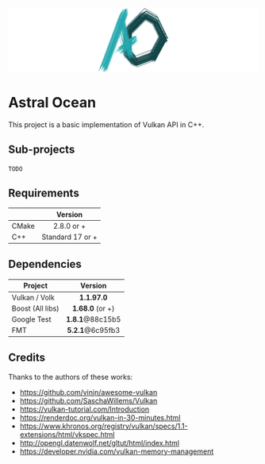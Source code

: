 ![Project logo](https://raw.githubusercontent.com/Thurstag/astral-ocean/res/images/logo/logo(banner).png)

# Astral Ocean
This project is a basic implementation of Vulkan API in C++.

## Sub-projects

```
TODO
```

## Requirements

|       |     Version      |
| ----- | :--------------: |
| CMake |    2.8.0 or +    |
| C++   | Standard 17 or + |

## Dependencies

| Project          |      Version      |
| ---------------- | :---------------: |
| Vulkan / Volk    |   **1.1.97.0**    |
| Boost (All libs) | **1.68.0** (or +) |
| Google Test      | **1.8.1**@88c15b5 |
| FMT              | **5.2.1**@6c95fb3 |

## Credits

Thanks to the authors of these works:

* https://github.com/vinjn/awesome-vulkan
* https://github.com/SaschaWillems/Vulkan
* https://vulkan-tutorial.com/Introduction
* https://renderdoc.org/vulkan-in-30-minutes.html
* https://www.khronos.org/registry/vulkan/specs/1.1-extensions/html/vkspec.html
* http://opengl.datenwolf.net/gltut/html/index.html
* https://developer.nvidia.com/vulkan-memory-management
